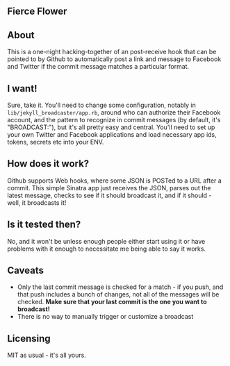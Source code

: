 Fierce Flower
-------------

## About ##

This is a one-night hacking-together of an post-receive hook that can be pointed to by Github to automatically post a link and message to Facebook and Twitter if the commit message matches a particular format.

## I want! ##

Sure, take it. You'll need to change some configuration, notably in `lib/jekyll_broadcaster/app.rb`, around who can authorize their Facebook account, and the pattern to recognize in commit messages (by default, it's "BROADCAST:"), but it's all pretty easy and central. You'll need to set up your own Twitter and Facebook applications and load necessary app ids, tokens, secrets etc into your ENV.

## How does it work? ##

Github supports Web hooks, where some JSON is POSTed to a URL after a commit. This simple Sinatra app just receives the JSON, parses out the latest message, checks to see if it should broadcast it, and if it should - well, it broadcasts it!

## Is it tested then? ##

No, and it won't be unless enough people either start using it or have problems with it enough to necessitate me being able to say it works.

## Caveats ##

* Only the last commit message is checked for a match - if you push, and that push includes a bunch of changes, not all of the messages will be checked. **Make sure that your last commit is the one you want to broadcast!**
* There is no way to manually trigger or customize a broadcast

## Licensing ##
MIT as usual - it's all yours.

